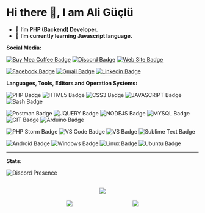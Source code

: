 # Hi there 👋, I am Ali Güçlü

- 🔭 **I’m PHP (Backend) Developer.**
- 🌱 **I’m currently learning Javascript language.**

**Social Media:**

[![Buy Mea Coffee Badge](https://img.shields.io/badge/Buy_Me_A_Coffee-FFDD00?style=for-the-badge&logo=buy-me-a-coffee&logoColor=black)](https://www.buymeacoffee.com/aliguclu)
[![Discord Badge](https://img.shields.io/badge/Discord-7289DA?style=for-the-badge&logo=discord&logoColor=white)](https://discord.com/users/423138537509224449)
[![Web Site Badge](https://img.shields.io/badge/website-000000?style=for-the-badge&logo=About.me&logoColor=white)](https://aliguclu.com.tr)

[![Facebook Badge](https://img.shields.io/badge/Facebook-1877F2?style=for-the-badge&logo=facebook&logoColor=white)](https://facebook.com/ali-mirarus)
[![Gmail Badge](https://img.shields.io/badge/Gmail-D14836?style=for-the-badge&logo=gmail&logoColor=white)](mailto:aliguclutr@gmail.com)
[![Linkedin Badge](https://img.shields.io/badge/LinkedIn-0077B5?style=for-the-badge&logo=linkedin&logoColor=white)](https://linkedin.com/in/ali-guclu)


**Languages, Tools, Editors and Operation Systems:**  

![PHP Badge](https://img.shields.io/badge/PHP-777BB4?style=for-the-badge&logo=php&logoColor=white)
![HTML5 Badge](https://img.shields.io/badge/HTML5-E34F26?style=for-the-badge&logo=html5&logoColor=white)
![CSS3 Badge](https://img.shields.io/badge/CSS3-1572B6?style=for-the-badge&logo=css3&logoColor=white)
![JAVASCRIPT Badge](https://img.shields.io/badge/JavaScript-323330?style=for-the-badge&logo=javascript&logoColor=F7DF1E)
![Bash Badge](https://img.shields.io/badge/Shell_Script-121011?style=for-the-badge&logo=gnu-bash&logoColor=white)

![Postman Badge](https://img.shields.io/badge/Postman-FF6C37?style=for-the-badge&logo=postman&logoColor=white)
![JQUERY Badge](https://img.shields.io/badge/jQuery-0769AD?style=for-the-badge&logo=jquery&logoColor=white)
![NODEJS Badge](https://img.shields.io/badge/Node.js-43853D?style=for-the-badge&logo=node.js&logoColor=white)
![MYSQL Badge](https://img.shields.io/badge/MySQL-00000F?style=for-the-badge&logo=mysql&logoColor=white)
![GIT Badge](https://img.shields.io/badge/Git-F05032?style=for-the-badge&logo=git&logoColor=white)
![Arduino Badge](https://img.shields.io/badge/Arduino-00979D?style=for-the-badge&logo=Arduino&logoColor=white)

![PHP Storm Badge](http://img.shields.io/badge/-PHPStorm-181717?style=for-the-badge&logo=phpstorm&logoColor=white)
![VS Code Badge](https://img.shields.io/badge/Visual_Studio_Code-0078D4?style=for-the-badge&logo=visual%20studio%20code&logoColor=white)
![VS Badge](https://img.shields.io/badge/Visual_Studio-5C2D91?style=for-the-badge&logo=visual%20studio&logoColor=white)
![Sublime Text Badge](https://img.shields.io/badge/sublime_text-%23575757.svg?&style=for-the-badge&logo=sublime-text&logoColor=important)

![Android Badge](https://img.shields.io/badge/Android-3DDC84?style=for-the-badge&logo=android&logoColor=white)
![Windows Badge](https://img.shields.io/badge/Windows-0078D6?style=for-the-badge&logo=windows&logoColor=white)
![Linux Badge](https://img.shields.io/badge/Linux-FCC624?style=for-the-badge&logo=linux&logoColor=black)
![Ubuntu Badge](https://img.shields.io/badge/Ubuntu-E95420?style=for-the-badge&logo=ubuntu&logoColor=white)

<hr/>

**Stats:** 

![Discord Presence](https://lanyard.cnrad.dev/api/423138537509224449)

<br/>

<div style="display: flex;justify-content: space-evenly">
  <img align="center" src="https://github-readme-stats.vercel.app/api?username=mirarus&show_icons=true&include_all_commits=true&cache_seconds=60" />
</div>
<br>
<div style="display: flex;justify-content: space-evenly">
  <a href="https://github.com/mirarus/bmvc-core">
    <img align="center" src="https://github-readme-stats.vercel.app/api/pin/?username=mirarus&repo=bmvc-core&show_owner=true" />
  </a>
  <a href="https://github.com/mirarus/bmvc-libs">
    <img align="center" src="https://github-readme-stats.vercel.app/api/pin/?username=mirarus&repo=bmvc-libs&show_owner=true" />
  </a>
</div>
